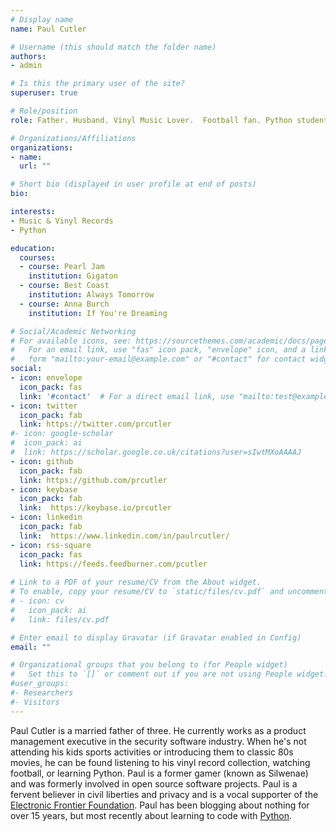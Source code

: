 ```yaml
---
# Display name
name: Paul Cutler

# Username (this should match the folder name)
authors:
- admin

# Is this the primary user of the site?
superuser: true

# Role/position
role: Father. Husband. Vinyl Music Lover.  Football fan. Python student. He / him.

# Organizations/Affiliations
organizations:
- name: 
  url: ""

# Short bio (displayed in user profile at end of posts)
bio: 

interests:
- Music & Vinyl Records
- Python

education:
  courses:
  - course: Pearl Jam
    institution: Gigaton
  - course: Best Coast
    institution: Always Tomorrow
  - course: Anna Burch
    institution: If You're Dreaming

# Social/Academic Networking
# For available icons, see: https://sourcethemes.com/academic/docs/page-builder/#icons
#   For an email link, use "fas" icon pack, "envelope" icon, and a link in the
#   form "mailto:your-email@example.com" or "#contact" for contact widget.
social:
- icon: envelope
  icon_pack: fas
  link: '#contact'  # For a direct email link, use "mailto:test@example.org".
- icon: twitter
  icon_pack: fab
  link: https://twitter.com/prcutler
#- icon: google-scholar
#  icon_pack: ai
#  link: https://scholar.google.co.uk/citations?user=sIwtMXoAAAAJ
- icon: github
  icon_pack: fab
  link: https://github.com/prcutler
- icon: keybase
  icon_pack: fab
  link:  https://keybase.io/prcutler
- icon: linkedin
  icon_pack: fab
  link:  https://www.linkedin.com/in/paulrcutler/
- icon: rss-square
  icon_pack: fas
  link: https://feeds.feedburner.com/pcutler
    
# Link to a PDF of your resume/CV from the About widget.
# To enable, copy your resume/CV to `static/files/cv.pdf` and uncomment the lines below.
# - icon: cv
#   icon_pack: ai
#   link: files/cv.pdf

# Enter email to display Gravatar (if Gravatar enabled in Config)
email: ""

# Organizational groups that you belong to (for People widget)
#   Set this to `[]` or comment out if you are not using People widget.
#user_groups:
#- Researchers
#- Visitors
---
```


Paul Cutler is a married father of three.  He currently works as a product management executive in the security
software industry.  When he's not attending his kids sports activities or introducing them to classic 80s movies,
he can be found listening to his vinyl record collection, watching football, or learning Python.  Paul is a former
gamer (known as Silwenae) and was formerly involved in open source software projects.  Paul is a fervent believer
in civil liberties and privacy and is a vocal supporter of the [Electronic Frontier Foundation](https://eff.org).
Paul has been blogging about nothing for over 15 years, but most recently about learning to code with 
 [Python](https://www.python.org).
